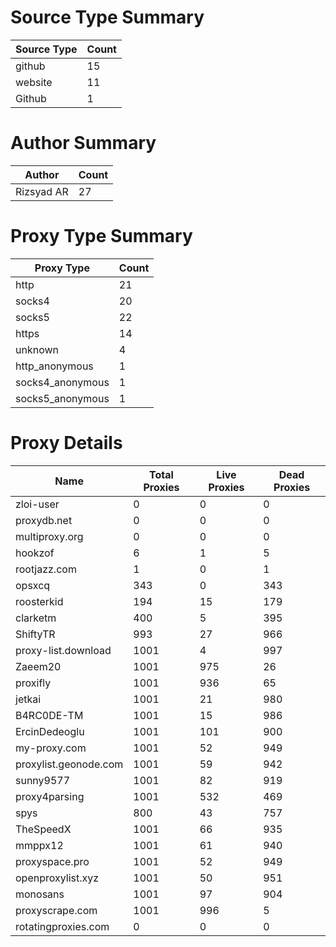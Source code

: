 # Source Type Summary

| Source Type | Count |
|-------------|-------|
| github | 15 |
| website | 11 |
| Github | 1 |


# Author Summary

| Author | Count |
|--------|-------|
| Rizsyad AR | 27 |


# Proxy Type Summary

| Proxy Type | Count |
|------------|-------|
| http | 21 |
| socks4 | 20 |
| socks5 | 22 |
| https | 14 |
| unknown | 4 |
| http_anonymous | 1 |
| socks4_anonymous | 1 |
| socks5_anonymous | 1 |


# Proxy Details

| Name | Total Proxies | Live Proxies | Dead Proxies |
|------|---------------|--------------|---------------|
| zloi-user | 0 | 0 | 0 |
| proxydb.net | 0 | 0 | 0 |
| multiproxy.org | 0 | 0 | 0 |
| hookzof | 6 | 1 | 5 |
| rootjazz.com | 1 | 0 | 1 |
| opsxcq | 343 | 0 | 343 |
| roosterkid | 194 | 15 | 179 |
| clarketm | 400 | 5 | 395 |
| ShiftyTR | 993 | 27 | 966 |
| proxy-list.download | 1001 | 4 | 997 |
| Zaeem20 | 1001 | 975 | 26 |
| proxifly | 1001 | 936 | 65 |
| jetkai | 1001 | 21 | 980 |
| B4RC0DE-TM | 1001 | 15 | 986 |
| ErcinDedeoglu | 1001 | 101 | 900 |
| my-proxy.com | 1001 | 52 | 949 |
| proxylist.geonode.com | 1001 | 59 | 942 |
| sunny9577 | 1001 | 82 | 919 |
| proxy4parsing | 1001 | 532 | 469 |
| spys | 800 | 43 | 757 |
| TheSpeedX | 1001 | 66 | 935 |
| mmppx12 | 1001 | 61 | 940 |
| proxyspace.pro | 1001 | 52 | 949 |
| openproxylist.xyz | 1001 | 50 | 951 |
| monosans | 1001 | 97 | 904 |
| proxyscrape.com | 1001 | 996 | 5 |
| rotatingproxies.com | 0 | 0 | 0 |
